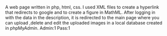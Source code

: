 A web page written in php, html, css. I used XML files to create a hyperlink that redirects to google and to create a figure in MathML. After logging in with the data in the description, it is redirected to the main page where you can upload ,delete and edit the uploaded images in a local database created in phpMyAdmin.
Admin:1 
Pass:1
